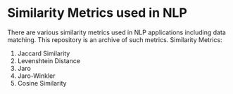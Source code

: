 # Similarity Metrics used in NLP
There are various similarity metrics used in NLP applications including data matching. This repository is an archive of such metrics.
Similarity Metrics:
1. Jaccard Similarity
2. Levenshtein Distance
3. Jaro
4. Jaro-Winkler 
5. Cosine Similarity   